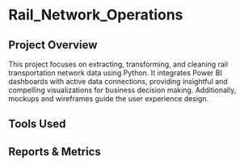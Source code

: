 # Rail_Network_Operations

## Project Overview
This project focuses on extracting, transforming, and cleaning rail transportation network data using Python. It integrates Power BI dashboards with active data connections, providing insightful and compelling visualizations for business decision making. Additionally, mockups and wireframes guide the user experience design.

## Tools Used

## Reports & Metrics
